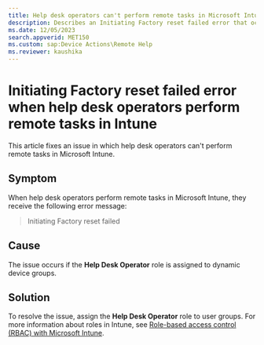 ```yaml
---
title: Help desk operators can't perform remote tasks in Microsoft Intune
description: Describes an Initiating Factory reset failed error that occurs when Intune help desk operators perform remote tasks.
ms.date: 12/05/2023
search.appverid: MET150
ms.custom: sap:Device Actions\Remote Help
ms.reviewer: kaushika
---
```

# Initiating Factory reset failed error when help desk operators perform remote tasks in Intune

This article fixes an issue in which help desk operators can't perform remote tasks in Microsoft Intune.

## Symptom

When help desk operators perform remote tasks in Microsoft Intune, they receive the following error message:

> Initiating Factory reset failed

## Cause

The issue occurs if the **Help Desk Operator** role is assigned to dynamic device groups.

## Solution

To resolve the issue, assign the **Help Desk Operator** role to user groups. For more information about roles in Intune, see [Role-based access control (RBAC) with Microsoft Intune](/mem/intune/fundamentals/role-based-access-control).
